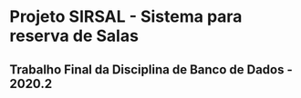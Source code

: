# Projeto SIRSAL - Sistema para reserva de Salas
## Trabalho Final da Disciplina de Banco de Dados - 2020.2